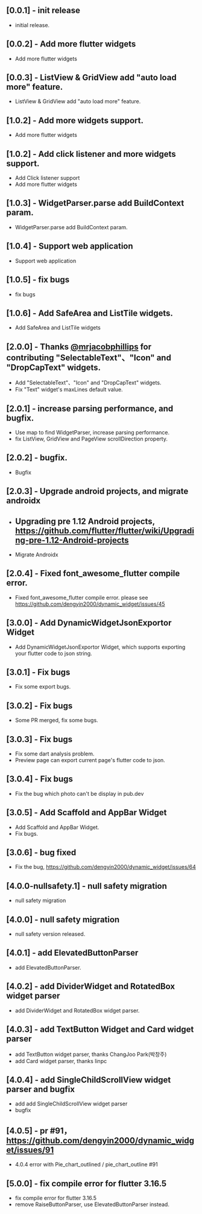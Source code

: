 ## [0.0.1] - init release

* initial release.

## [0.0.2] - Add more flutter widgets

* Add more flutter widgets

## [0.0.3] - ListView & GridView add "auto load more" feature.

* ListView & GridView add "auto load more" feature.

## [1.0.2] - Add more widgets support.

* Add more flutter widgets

## [1.0.2] - Add click listener and more widgets support.

* Add Click listener support
* Add more flutter widgets

## [1.0.3] - WidgetParser.parse add BuildContext param.

* WidgetParser.parse add BuildContext param.

## [1.0.4] - Support web application

* Support web application

## [1.0.5] - fix bugs

* fix bugs

## [1.0.6] - Add SafeArea and ListTile widgets.

* Add SafeArea and ListTile widgets

## [2.0.0] - Thanks [@mrjacobphillips](https://github.com/mrjacobphillips) for contributing "SelectableText"、"Icon" and "DropCapText" widgets.

* Add "SelectableText"、"Icon" and "DropCapText" widgets.
* Fix "Text" widget's maxLines default value.

## [2.0.1] - increase parsing performance, and bugfix.

* Use map to find WidgetParser, increase parsing performance.
* fix ListView, GridView and PageView scrollDirection property.

## [2.0.2] - bugfix.

* Bugfix

## [2.0.3] - Upgrade android projects, and migrate androidx

* ## Upgrading pre 1.12 Android projects, https://github.com/flutter/flutter/wiki/Upgrading-pre-1.12-Android-projects
* Migrate Androidx

## [2.0.4] - Fixed font_awesome_flutter compile error.

* Fixed font_awesome_flutter compile error. please see https://github.com/dengyin2000/dynamic_widget/issues/45

## [3.0.0] - Add DynamicWidgetJsonExportor Widget

* Add DynamicWidgetJsonExportor Widget, which supports exporting your flutter code to json string.

## [3.0.1] - Fix bugs

* Fix some export bugs.

## [3.0.2] - Fix bugs

* Some PR merged, fix some bugs.

## [3.0.3] - Fix bugs

* Fix some dart analysis problem.
* Preview page can export current page's flutter code to json.

## [3.0.4] - Fix bugs

* Fix the bug which photo can't be display in pub.dev

## [3.0.5] - Add Scaffold and AppBar Widget

* Add Scaffold and AppBar Widget.
* Fix bugs.

## [3.0.6] - bug fixed

* Fix the bug, https://github.com/dengyin2000/dynamic_widget/issues/64

## [4.0.0-nullsafety.1] - null safety migration

* null safety migration

## [4.0.0] - null safety migration

* null safety version released.

## [4.0.1] - add ElevatedButtonParser

* add ElevatedButtonParser.

## [4.0.2] - add DividerWidget and RotatedBox widget parser

* add DividerWidget and RotatedBox widget parser.

## [4.0.3] - add TextButton Widget and Card widget parser

* add TextButton widget parser, thanks ChangJoo Park(박창주)
* add Card widget parser, thanks linpc

## [4.0.4] - add SingleChildScrollView widget parser and bugfix

* add add SingleChildScrollView widget parser
* bugfix

## [4.0.5] - pr #91，https://github.com/dengyin2000/dynamic_widget/issues/91

* 4.0.4 error with Pie_chart_outlined / pie_chart_outline #91

## [5.0.0] - fix compile error for flutter 3.16.5

* fix compile error for flutter 3.16.5
* remove RaiseButtonParser, use ElevatedButtonParser instead.







